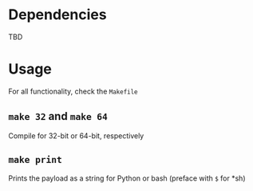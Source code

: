 # Dependencies
TBD

# Usage
For all functionality, check the `Makefile`

## `make 32` and `make 64`
Compile for 32-bit or 64-bit, respectively

## `make print`
Prints the payload as a string for Python or bash (preface with `$` for *sh)

